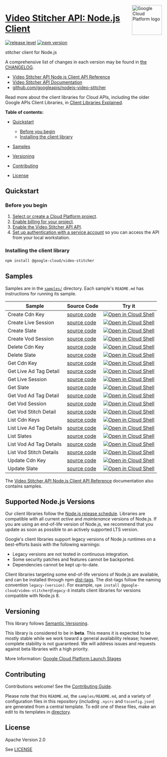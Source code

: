 [//]: # "This README.md file is auto-generated, all changes to this file will be lost."
[//]: # "To regenerate it, use `python -m synthtool`."
<img src="https://avatars2.githubusercontent.com/u/2810941?v=3&s=96" alt="Google Cloud Platform logo" title="Google Cloud Platform" align="right" height="96" width="96"/>

# [Video Stitcher API: Node.js Client](https://github.com/googleapis/nodejs-video-stitcher)

[![release level](https://img.shields.io/badge/release%20level-beta-yellow.svg?style=flat)](https://cloud.google.com/terms/launch-stages)
[![npm version](https://img.shields.io/npm/v/@google-cloud/video-stitcher.svg)](https://www.npmjs.org/package/@google-cloud/video-stitcher)




stitcher client for Node.js


A comprehensive list of changes in each version may be found in
[the CHANGELOG](https://github.com/googleapis/nodejs-video-stitcher/blob/main/CHANGELOG.md).

* [Video Stitcher API Node.js Client API Reference][client-docs]
* [Video Stitcher API Documentation][product-docs]
* [github.com/googleapis/nodejs-video-stitcher](https://github.com/googleapis/nodejs-video-stitcher)

Read more about the client libraries for Cloud APIs, including the older
Google APIs Client Libraries, in [Client Libraries Explained][explained].

[explained]: https://cloud.google.com/apis/docs/client-libraries-explained

**Table of contents:**


* [Quickstart](#quickstart)
  * [Before you begin](#before-you-begin)
  * [Installing the client library](#installing-the-client-library)

* [Samples](#samples)
* [Versioning](#versioning)
* [Contributing](#contributing)
* [License](#license)

## Quickstart

### Before you begin

1.  [Select or create a Cloud Platform project][projects].
1.  [Enable billing for your project][billing].
1.  [Enable the Video Stitcher API API][enable_api].
1.  [Set up authentication with a service account][auth] so you can access the
    API from your local workstation.

### Installing the client library

```bash
npm install @google-cloud/video-stitcher
```




## Samples

Samples are in the [`samples/`](https://github.com/googleapis/nodejs-video-stitcher/tree/main/samples) directory. Each sample's `README.md` has instructions for running its sample.

| Sample                      | Source Code                       | Try it |
| --------------------------- | --------------------------------- | ------ |
| Create Cdn Key | [source code](https://github.com/googleapis/nodejs-video-stitcher/blob/main/samples/createCdnKey.js) | [![Open in Cloud Shell][shell_img]](https://console.cloud.google.com/cloudshell/open?git_repo=https://github.com/googleapis/nodejs-video-stitcher&page=editor&open_in_editor=samples/createCdnKey.js,samples/README.md) |
| Create Live Session | [source code](https://github.com/googleapis/nodejs-video-stitcher/blob/main/samples/createLiveSession.js) | [![Open in Cloud Shell][shell_img]](https://console.cloud.google.com/cloudshell/open?git_repo=https://github.com/googleapis/nodejs-video-stitcher&page=editor&open_in_editor=samples/createLiveSession.js,samples/README.md) |
| Create Slate | [source code](https://github.com/googleapis/nodejs-video-stitcher/blob/main/samples/createSlate.js) | [![Open in Cloud Shell][shell_img]](https://console.cloud.google.com/cloudshell/open?git_repo=https://github.com/googleapis/nodejs-video-stitcher&page=editor&open_in_editor=samples/createSlate.js,samples/README.md) |
| Create Vod Session | [source code](https://github.com/googleapis/nodejs-video-stitcher/blob/main/samples/createVodSession.js) | [![Open in Cloud Shell][shell_img]](https://console.cloud.google.com/cloudshell/open?git_repo=https://github.com/googleapis/nodejs-video-stitcher&page=editor&open_in_editor=samples/createVodSession.js,samples/README.md) |
| Delete Cdn Key | [source code](https://github.com/googleapis/nodejs-video-stitcher/blob/main/samples/deleteCdnKey.js) | [![Open in Cloud Shell][shell_img]](https://console.cloud.google.com/cloudshell/open?git_repo=https://github.com/googleapis/nodejs-video-stitcher&page=editor&open_in_editor=samples/deleteCdnKey.js,samples/README.md) |
| Delete Slate | [source code](https://github.com/googleapis/nodejs-video-stitcher/blob/main/samples/deleteSlate.js) | [![Open in Cloud Shell][shell_img]](https://console.cloud.google.com/cloudshell/open?git_repo=https://github.com/googleapis/nodejs-video-stitcher&page=editor&open_in_editor=samples/deleteSlate.js,samples/README.md) |
| Get Cdn Key | [source code](https://github.com/googleapis/nodejs-video-stitcher/blob/main/samples/getCdnKey.js) | [![Open in Cloud Shell][shell_img]](https://console.cloud.google.com/cloudshell/open?git_repo=https://github.com/googleapis/nodejs-video-stitcher&page=editor&open_in_editor=samples/getCdnKey.js,samples/README.md) |
| Get Live Ad Tag Detail | [source code](https://github.com/googleapis/nodejs-video-stitcher/blob/main/samples/getLiveAdTagDetail.js) | [![Open in Cloud Shell][shell_img]](https://console.cloud.google.com/cloudshell/open?git_repo=https://github.com/googleapis/nodejs-video-stitcher&page=editor&open_in_editor=samples/getLiveAdTagDetail.js,samples/README.md) |
| Get Live Session | [source code](https://github.com/googleapis/nodejs-video-stitcher/blob/main/samples/getLiveSession.js) | [![Open in Cloud Shell][shell_img]](https://console.cloud.google.com/cloudshell/open?git_repo=https://github.com/googleapis/nodejs-video-stitcher&page=editor&open_in_editor=samples/getLiveSession.js,samples/README.md) |
| Get Slate | [source code](https://github.com/googleapis/nodejs-video-stitcher/blob/main/samples/getSlate.js) | [![Open in Cloud Shell][shell_img]](https://console.cloud.google.com/cloudshell/open?git_repo=https://github.com/googleapis/nodejs-video-stitcher&page=editor&open_in_editor=samples/getSlate.js,samples/README.md) |
| Get Vod Ad Tag Detail | [source code](https://github.com/googleapis/nodejs-video-stitcher/blob/main/samples/getVodAdTagDetail.js) | [![Open in Cloud Shell][shell_img]](https://console.cloud.google.com/cloudshell/open?git_repo=https://github.com/googleapis/nodejs-video-stitcher&page=editor&open_in_editor=samples/getVodAdTagDetail.js,samples/README.md) |
| Get Vod Session | [source code](https://github.com/googleapis/nodejs-video-stitcher/blob/main/samples/getVodSession.js) | [![Open in Cloud Shell][shell_img]](https://console.cloud.google.com/cloudshell/open?git_repo=https://github.com/googleapis/nodejs-video-stitcher&page=editor&open_in_editor=samples/getVodSession.js,samples/README.md) |
| Get Vod Stitch Detail | [source code](https://github.com/googleapis/nodejs-video-stitcher/blob/main/samples/getVodStitchDetail.js) | [![Open in Cloud Shell][shell_img]](https://console.cloud.google.com/cloudshell/open?git_repo=https://github.com/googleapis/nodejs-video-stitcher&page=editor&open_in_editor=samples/getVodStitchDetail.js,samples/README.md) |
| List Cdn Keys | [source code](https://github.com/googleapis/nodejs-video-stitcher/blob/main/samples/listCdnKeys.js) | [![Open in Cloud Shell][shell_img]](https://console.cloud.google.com/cloudshell/open?git_repo=https://github.com/googleapis/nodejs-video-stitcher&page=editor&open_in_editor=samples/listCdnKeys.js,samples/README.md) |
| List Live Ad Tag Details | [source code](https://github.com/googleapis/nodejs-video-stitcher/blob/main/samples/listLiveAdTagDetails.js) | [![Open in Cloud Shell][shell_img]](https://console.cloud.google.com/cloudshell/open?git_repo=https://github.com/googleapis/nodejs-video-stitcher&page=editor&open_in_editor=samples/listLiveAdTagDetails.js,samples/README.md) |
| List Slates | [source code](https://github.com/googleapis/nodejs-video-stitcher/blob/main/samples/listSlates.js) | [![Open in Cloud Shell][shell_img]](https://console.cloud.google.com/cloudshell/open?git_repo=https://github.com/googleapis/nodejs-video-stitcher&page=editor&open_in_editor=samples/listSlates.js,samples/README.md) |
| List Vod Ad Tag Details | [source code](https://github.com/googleapis/nodejs-video-stitcher/blob/main/samples/listVodAdTagDetails.js) | [![Open in Cloud Shell][shell_img]](https://console.cloud.google.com/cloudshell/open?git_repo=https://github.com/googleapis/nodejs-video-stitcher&page=editor&open_in_editor=samples/listVodAdTagDetails.js,samples/README.md) |
| List Vod Stitch Details | [source code](https://github.com/googleapis/nodejs-video-stitcher/blob/main/samples/listVodStitchDetails.js) | [![Open in Cloud Shell][shell_img]](https://console.cloud.google.com/cloudshell/open?git_repo=https://github.com/googleapis/nodejs-video-stitcher&page=editor&open_in_editor=samples/listVodStitchDetails.js,samples/README.md) |
| Update Cdn Key | [source code](https://github.com/googleapis/nodejs-video-stitcher/blob/main/samples/updateCdnKey.js) | [![Open in Cloud Shell][shell_img]](https://console.cloud.google.com/cloudshell/open?git_repo=https://github.com/googleapis/nodejs-video-stitcher&page=editor&open_in_editor=samples/updateCdnKey.js,samples/README.md) |
| Update Slate | [source code](https://github.com/googleapis/nodejs-video-stitcher/blob/main/samples/updateSlate.js) | [![Open in Cloud Shell][shell_img]](https://console.cloud.google.com/cloudshell/open?git_repo=https://github.com/googleapis/nodejs-video-stitcher&page=editor&open_in_editor=samples/updateSlate.js,samples/README.md) |



The [Video Stitcher API Node.js Client API Reference][client-docs] documentation
also contains samples.

## Supported Node.js Versions

Our client libraries follow the [Node.js release schedule](https://nodejs.org/en/about/releases/).
Libraries are compatible with all current _active_ and _maintenance_ versions of
Node.js.
If you are using an end-of-life version of Node.js, we recommend that you update
as soon as possible to an actively supported LTS version.

Google's client libraries support legacy versions of Node.js runtimes on a
best-efforts basis with the following warnings:

* Legacy versions are not tested in continuous integration.
* Some security patches and features cannot be backported.
* Dependencies cannot be kept up-to-date.

Client libraries targeting some end-of-life versions of Node.js are available, and
can be installed through npm [dist-tags](https://docs.npmjs.com/cli/dist-tag).
The dist-tags follow the naming convention `legacy-(version)`.
For example, `npm install @google-cloud/video-stitcher@legacy-8` installs client libraries
for versions compatible with Node.js 8.

## Versioning

This library follows [Semantic Versioning](http://semver.org/).




This library is considered to be in **beta**. This means it is expected to be
mostly stable while we work toward a general availability release; however,
complete stability is not guaranteed. We will address issues and requests
against beta libraries with a high priority.





More Information: [Google Cloud Platform Launch Stages][launch_stages]

[launch_stages]: https://cloud.google.com/terms/launch-stages

## Contributing

Contributions welcome! See the [Contributing Guide](https://github.com/googleapis/nodejs-video-stitcher/blob/main/CONTRIBUTING.md).

Please note that this `README.md`, the `samples/README.md`,
and a variety of configuration files in this repository (including `.nycrc` and `tsconfig.json`)
are generated from a central template. To edit one of these files, make an edit
to its templates in
[directory](https://github.com/googleapis/synthtool).

## License

Apache Version 2.0

See [LICENSE](https://github.com/googleapis/nodejs-video-stitcher/blob/main/LICENSE)

[client-docs]: https://googleapis.dev/nodejs/videostitcher/latest/
[product-docs]: https://cloud.google.com/video-stitcher/
[shell_img]: https://gstatic.com/cloudssh/images/open-btn.png
[projects]: https://console.cloud.google.com/project
[billing]: https://support.google.com/cloud/answer/6293499#enable-billing
[enable_api]: https://console.cloud.google.com/flows/enableapi?apiid=stitcher.googleapis.com
[auth]: https://cloud.google.com/docs/authentication/getting-started
